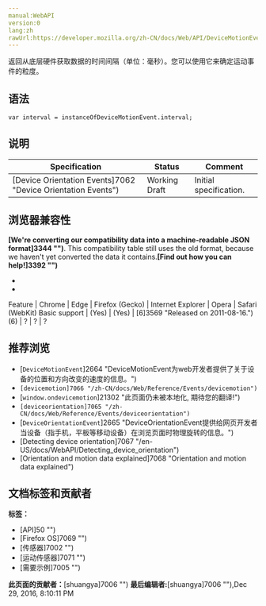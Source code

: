 ```yaml
---
manual:WebAPI
version:0
lang:zh
rawUrl:https://developer.mozilla.org/zh-CN/docs/Web/API/DeviceMotionEvent/interval
---
```






返回从底层硬件获取数据的时间间隔（单位：毫秒）。您可以使用它来确定运动事件的粒度。


## 语法<a name="语法"></a>

```
var interval = instanceOfDeviceMotionEvent.interval;

```

## 说明<a name="说明"></a>
Specification | Status | Comment 
 ---  |  ---  |  ---  | 
[Device Orientation Events]7062 "Device Orientation Events") | Working Draft | Initial specification. 


## 浏览器兼容性<a name="浏览器兼容性"></a>


**[We&#39;re converting our compatibility data into a machine-readable JSON format]3344 "")**. This compatibility table still uses the old format, because we haven&#39;t yet converted the data it contains.**[Find out how you can help!]3392 "")**


* 
* 
Feature | Chrome | Edge | Firefox (Gecko) | Internet Explorer | Opera | Safari (WebKit) 
Basic support | (Yes) | (Yes) | [6]3569 "Released on 2011-08-16.")(6) | ? | ? | ? 




## 推荐浏览<a name="推荐浏览"></a>

* [`DeviceMotionEvent`]2664 "DeviceMotionEvent为web开发者提供了关于设备的位置和方向改变的速度的信息。")
* `[devicemotion]7066 "/zh-CN/docs/Web/Reference/Events/devicemotion")`
* [`window.ondevicemotion`]21302 "此页面仍未被本地化, 期待您的翻译!")
* `[deviceorientation]7065 "/zh-CN/docs/Web/Reference/Events/deviceorientation")`
* [`DeviceOrientationEvent`]2665 "DeviceOrientationEvent提供给网页开发者当设备（指手机，平板等移动设备）在浏览页面时物理旋转的信息。")
* [Detecting device orientation]7067 "/en-US/docs/WebAPI/Detecting_device_orientation")
* [Orientation and motion data explained]7068 "Orientation and motion data explained")



## 文档标签和贡献者
**标签：**
* [API]50 "")
* [Firefox OS]7069 "")
* [传感器]7002 "")
* [运动传感器]7071 "")
* [需要示例]7005 "")

**此页面的贡献者：**[shuangya]7006 "")
**最后编辑者:**[shuangya]7006 ""),<time>Dec 29, 2016, 8:10:11 PM</time>



